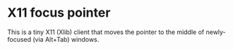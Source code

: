 X11 focus pointer
=================

This is a tiny X11 (Xlib) client that moves the pointer to the middle of newly-focused (via Alt+Tab) windows.
